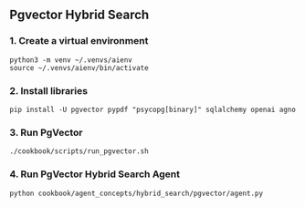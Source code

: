 ## Pgvector Hybrid Search

### 1. Create a virtual environment

```shell
python3 -m venv ~/.venvs/aienv
source ~/.venvs/aienv/bin/activate
```

### 2. Install libraries

```shell
pip install -U pgvector pypdf "psycopg[binary]" sqlalchemy openai agno
```

### 3. Run PgVector

```shell
./cookbook/scripts/run_pgvector.sh
```

### 4. Run PgVector Hybrid Search Agent

```shell
python cookbook/agent_concepts/hybrid_search/pgvector/agent.py
```
